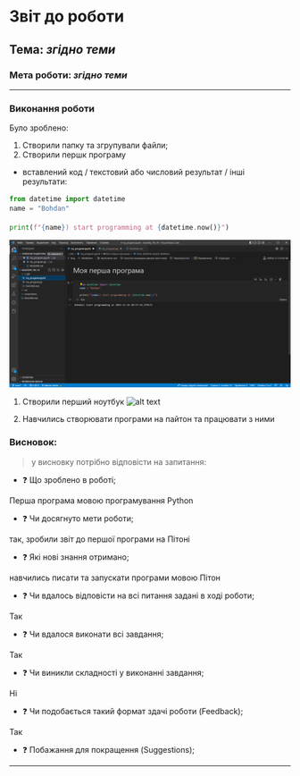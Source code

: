 # Звіт до роботи
## Тема: _згідно теми_
### Мета роботи: _згідно теми_
---
### Виконання роботи
Було зроблено:

1. Створили папку та згрупували файли;
2. Створили першк програму

- вставлений код / текстовий або числовий результат / інші результати:
```python
from datetime import datetime
name = "Bohdan"

print(f"{name}) start programming at {datetime.now()}")
```
![alt text](https://github.com/Kazatsky/Kazatsky_TKc-24/raw/main/scr/image.png "Результат виконання програми")

1. Створили перший ноутбук
![alt text](https://github.com/RomanBakayev/bakayev-tks24/raw/main/screenshots/cl0a75CKF6HB.png "Мій ноутбук")

2. Навчились створювати програми на пайтон та працювати з ними

### Висновок: 
> у висновку потрібно відповісти на запитання:
- :question: Що зроблено в роботі;

Перша програма мовою програмування Python
- :question: Чи досягнуто мети роботи;

так, зробили звіт до першої програми на Пітоні
- :question: Які нові знання отримано;

навчились писати та запускати програми мовою Пітон
- :question: Чи вдалось відповісти на всі питання задані в ході роботи;

Так
- :question: Чи вдалося виконати всі завдання;

Так
- :question: Чи виникли складності у виконанні завдання;

Ні
- :question: Чи подобається такий формат здачі роботи (Feedback);

Так
- :question: Побажання для покращення (Suggestions);

---